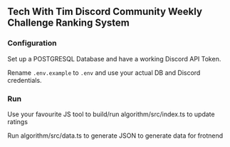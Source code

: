 ## Tech With Tim Discord Community Weekly Challenge Ranking System

### Configuration
Set up a POSTGRESQL Database and have a working Discord API Token.

Rename `.env.example` to `.env` and use your actual DB and Discord credentials.

### Run
Use your favourite JS tool to build/run algorithm/src/index.ts to update ratings

Run algorithm/src/data.ts to generate JSON to generate data for frotnend

